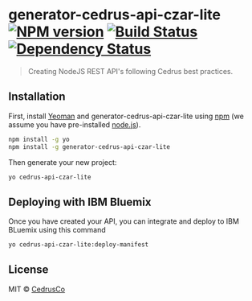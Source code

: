 # generator-cedrus-api-czar-lite [![NPM version][npm-image]][npm-url] [![Build Status][travis-image]][travis-url] [![Dependency Status][daviddm-image]][daviddm-url]
> Creating NodeJS REST API&#39;s following Cedrus best practices.

## Installation

First, install [Yeoman](http://yeoman.io) and generator-cedrus-api-czar-lite using [npm](https://www.npmjs.com/) (we assume you have pre-installed [node.js](https://nodejs.org/)).

```bash
npm install -g yo
npm install -g generator-cedrus-api-czar-lite
```

Then generate your new project:

```bash
yo cedrus-api-czar-lite
```

## Deploying with IBM Bluemix

Once you have created your API, you can integrate and deploy to IBM BLuemix using this command

```bash
yo cedrus-api-czar-lite:deploy-manifest
```

## License

MIT © [CedrusCo]()


[npm-image]: https://badge.fury.io/js/generator-cedrus-api-czar-lite.svg
[npm-url]: https://npmjs.org/package/generator-cedrus-api-czar-lite
[travis-image]: https://travis-ci.org/Cedrusco/generator-cedrus-api-czar-lite.svg?branch=master
[travis-url]: https://travis-ci.org/Cedrusco/generator-cedrus-api-czar-lite
[daviddm-image]: https://david-dm.org/Cedrusco/generator-cedrus-api-czar-lite.svg?theme=shields.io
[daviddm-url]: https://david-dm.org/Cedrusco/generator-cedrus-api-czar-lite
